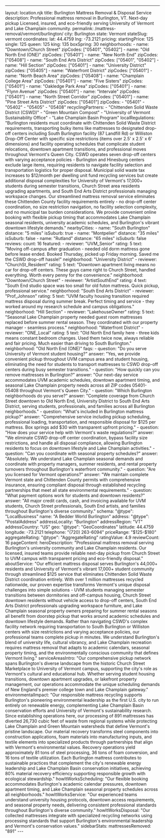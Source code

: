 ---
layout: location.njk
title: Burlington Mattress Removal & Disposal Service
description: Professional mattress removal in Burlington, VT. Next-day pickup Licensed, insured, and eco-friendly serving University of Vermont and Lake Champlain community.
permalink: /mattress-removal/vermont/burlington/
city: Burlington state: Vermont stateSlug: vermont coordinates: lat: 44.4759 lng: -73.2121 pricing: startingPrice: 125 single: 125 queen: 125 king: 135 boxSpring: 30 neighborhoods: - name: "Downtown/Church Street" zipCodes: ["05401", "05402"] - name: "Old North End (ONE)" zipCodes: ["05401"] - name: "New North End" zipCodes: ["05408"] - name: "South End Arts District" zipCodes: ["05401", "05402"] - name: "Hill Section" zipCodes: ["05401"] - name: "University District" zipCodes: ["05405"] - name: "Waterfront District" zipCodes: ["05401"] - name: "North Beach Area" zipCodes: ["05408"] - name: "Champlain College Area" zipCodes: ["05401"] - name: "Five Sisters" zipCodes: ["05401"] - name: "Oakledge Park Area" zipCodes: ["05401"] - name: "Flynn Avenue" zipCodes: ["05401"] - name: "Intervale" zipCodes: ["05401"] - name: "North Street Corridor" zipCodes: ["05401"] - name: "Pine Street Arts District" zipCodes: ["05401"] zipCodes: - "05401" - "05402" - "05405" - "05408" recyclingPartners: - "Chittenden Solid Waste District (CSWD)" - "Green Mountain Compost" - "University of Vermont Sustainability Office" - "Lake Champlain Basin Program" localRegulations: "Burlington residents must coordinate with Chittenden Solid Waste District requirements, transporting bulky items like mattresses to designated drop-off centers including South Burlington facility (87 Landfill Rd) or Williston Drop-Off Center with specific size restrictions (items over 2.5' x 2.5' x 6' dimensions) and facility operating schedules that complicate student relocations, downtown apartment transitions, and professional moves throughout Vermont's Queen City. CSWD operates seven drop-off centers with varying acceptance policies - Burlington and Hinesburg centers exclude large items, requiring residents to navigate facility selection and transportation logistics for proper disposal. Municipal solid waste tax increases to $12/month per dwelling unit fund recycling services but create additional disposal complexities for University of Vermont's 17,000+ students during semester transitions, Church Street area residents upgrading apartments, and South End Arts District professionals managing workspace changes. Our streamlined mattress removal service eliminates these Chittenden County facility requirements entirely - no drop-off center coordination, no size restriction navigation, no facility selection complexity, and no municipal tax burden considerations. We provide convenient online booking with flexible pickup timing that accommodates Lake Champlain seasonal residents, university academic schedules, and Burlington's vibrant downtown lifestyle demands." nearbyCities: - name: "South Burlington" distance: "5 miles" isSuburb: true - name: "Montpelier" distance: "35 miles" isSuburb: false - name: "Rutland" distance: "65 miles" isSuburb: false reviews: count: 16 featured: - reviewer: "UVM_Senior" rating: 5 text: "Moving off-campus after graduation - needed old dorm mattress gone before lease ended. Booked Thursday, picked up Friday morning. Saved me the CSWD drop-off hassle!" neighborhood: "University District" - reviewer: "ChurchSt_Resident" rating: 5 text: "Downtown apartment living means no car for drop-off centers. These guys came right to Church Street, handled everything. Worth every penny for the convenience." neighborhood: "Downtown/Church Street" - reviewer: "ArtistSouthEnd" rating: 4 text: "South End studio space was too small for old futon mattress. Quick pickup, professional service." neighborhood: "South End Arts District" - reviewer: "Prof_Johnson" rating: 5 text: "UVM faculty housing transition required mattress disposal during summer break. Perfect timing and service - they worked around my research schedule and campus obligations." neighborhood: "Hill Section" - reviewer: "LakehouseOwner" rating: 5 text: "Seasonal Lake Champlain property needed guest room mattresses replaced before summer rental season. They coordinated with our property manager - seamless process." neighborhood: "Waterfront District" - reviewer: "ONE_Local" rating: 5 text: "Old North End family here - three kids means constant bedroom changes. Used them twice now, always reliable and fair pricing. Much easier than driving to South Burlington." neighborhood: "Old North End (ONE)" faqs: - question: "Do you serve University of Vermont student housing?" answer: "Yes, we provide convenient pickup throughout UVM campus area and student housing, eliminating the need for students to transport mattresses to CSWD drop-off centers during busy semester transitions." - question: "How quickly can you remove mattresses in Burlington?" answer: "Our next-day service accommodates UVM academic schedules, downtown apartment timing, and seasonal Lake Champlain property needs across all ZIP codes 05401-05408 throughout Vermont's Queen City." - question: "Which Burlington neighborhoods do you serve?" answer: "Complete coverage from Church Street downtown to Old North End, University District to South End Arts District, serving students, professionals, and families across all Burlington neighborhoods." - question: "What's included in Burlington mattress pickup?" answer: "Comprehensive service including pickup scheduling, professional loading, transportation, and responsible disposal for $125 per mattress. Box springs add $30 with transparent upfront pricing." - question: "How does your service help with Vermont's waste regulations?" answer: "We eliminate CSWD drop-off center coordination, bypass facility size restrictions, and handle all disposal compliance, allowing Burlington residents to focus on downtown lifestyle and Lake Champlain activities." - question: "Can you coordinate with seasonal property schedules?" answer: "Absolutely. We understand Lake Champlain seasonal demands and coordinate with property managers, summer residents, and rental property turnovers throughout Burlington's waterfront community." - question: "Are you licensed for Vermont operations?" answer: "We maintain complete Vermont state and Chittenden County permits with comprehensive insurance, ensuring compliant disposal through established recycling partnerships that meet all state environmental requirements." - question: "What payment options work for students and downtown residents?" answer: "All major credit cards, cash, and invoicing available for UVM students, Church Street professionals, South End artists, and families throughout Burlington's diverse community." schema: "@type": "LocalBusiness" name: "A Bedder World Burlington" address: "@type": "PostalAddress" addressLocality: "Burlington" addressRegion: "VT" addressCountry: "US" geo: "@type": "GeoCoordinates" latitude: 44.4759 longitude: -73.2121 telephone: "(720) 263-6094" priceRange: "$125-$180" aggregateRating: "@type": "AggregateRating" ratingValue: 4.9 reviewCount: 16 pageContent: heroDescription: "Professional mattress removal serving Burlington's university community and Lake Champlain residents. Our licensed, insured teams provide reliable next-day pickup from Church Street to UVM campus with transparent pricing and eco-friendly disposal." aboutService: "Our efficient mattress disposal serves Burlington's 44,000+ residents and University of Vermont's vibrant 17,000+ student community through streamlined $125 service that eliminates Chittenden Solid Waste District coordination entirely. With over 1 million mattresses recycled nationwide, our proven expertise transforms Vermont's unique disposal challenges into simple solutions - UVM students managing semester transitions between dormitories and off-campus housing, Church Street downtown residents without vehicle access to drop-off centers, South End Arts District professionals upgrading workspace furniture, and Lake Champlain seasonal property owners preparing for summer rental seasons all benefit from doorstep pickup that works around academic schedules and downtown lifestyle demands. Rather than navigating CSWD's complex facility network requiring transportation to South Burlington or Williston centers with size restrictions and varying acceptance policies, our professional teams complete pickup in minutes. We understand Burlington's blend of university life, cultural vibrancy, and Lake Champlain recreation requires mattress removal that adapts to academic calendars, seasonal property timing, and the environmentally conscious community that defines Vermont living." serviceAreasIntro: "Our comprehensive pickup network spans Burlington's diverse landscape from the historic Church Street Marketplace to University of Vermont campus, supporting the city's role as Vermont's cultural and educational hub. Whether serving student housing transitions, downtown apartment upgrades, or lakefront property management, our operations accommodate the unique scheduling demands of New England's premier college town and Lake Champlain gateway." environmentalImpact: "Our responsible mattress recycling supports Burlington's pioneering environmental leadership as the first U.S. city to run entirely on renewable energy, complementing Lake Champlain Basin conservation efforts and University of Vermont's sustainability research. Since establishing operations here, our processing of 891 mattresses has diverted 26,730 cubic feet of waste from regional systems while protecting Lake Champlain and Green Mountain watersheds that define Vermont's pristine landscape. Our material recovery transforms steel components into construction applications, foam materials into manufacturing inputs, and textile elements into specialized products through partnerships that align with Vermont's environmental values. Recovery operations yield approximately 81 tons of steel processing, 36 tons of foam conversion, and 16 tons of textile utilization. Each Burlington mattress contributes to sustainable practices that complement the city's renewable energy leadership and Lake Champlain Basin conservation initiatives, achieving 80% material recovery efficiency supporting responsible growth with ecological stewardship." howItWorksScheduling: "Our flexible booking accommodates Burlington's academic calendar pressures, downtown apartment timing, and Lake Champlain seasonal property schedules across all neighborhoods." howItWorksService: "Our experienced teams understand university housing protocols, downtown access requirements, and seasonal property needs, delivering consistent professional standards throughout Burlington's diverse community." howItWorksDisposal: "Our collected mattresses integrate with specialized recycling networks using processing standards that support Burlington's environmental leadership and Vermont's conservation values." sidebarStats: mattressesRemoved: "891" ---